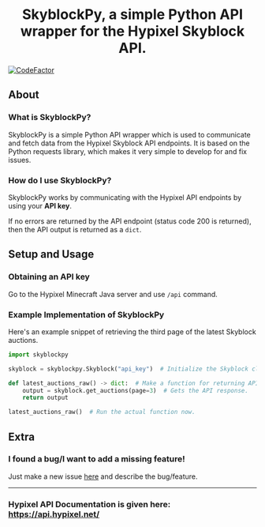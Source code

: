 <h1 align='center'>SkyblockPy, a simple Python API wrapper for the Hypixel Skyblock API.</h1>

[![CodeFactor](https://www.codefactor.io/repository/github/pybotdevs/skyblockpy/badge)](https://www.codefactor.io/repository/github/pybotdevs/skyblockpy)


## About
### What is SkyblockPy?
SkyblockPy is a simple Python API wrapper which is used to communicate and fetch data from the Hypixel Skyblock API endpoints.
It is based on the Python requests library, which makes it very simple to develop for and fix issues.

### How do I use SkyblockPy?
SkyblockPy works by communicating with the Hypixel API endpoints by using your **API key**. 

If no errors are returned by the API endpoint (status code 200 is returned), then the API output is returned as a `dict`.

## Setup and Usage
### Obtaining an API key
Go to the Hypixel Minecraft Java server and use `/api` command.

### Example Implementation of SkyblockPy
Here's an example snippet of retrieving the third page of the latest Skyblock auctions.

```py
import skyblockpy

skyblock = skyblockpy.Skyblock("api_key")  # Initialize the Skyblock class with a prospective Hypixel API key.

def latest_auctions_raw() -> dict:  # Make a function for returning API output, and highlight return output type as dict.
    output = skyblock.get_auctions(page=3)  # Gets the API response.
    return output

latest_auctions_raw()  # Run the actual function now.
```

## Extra
### I found a bug/I want to add a missing feature!
Just make a new issue [here](https://github.com/PyBotDevs/skyblockpy/issues/new) and describe the bug/feature.

<hr>

### Hypixel API Documentation is given here: https://api.hypixel.net/
